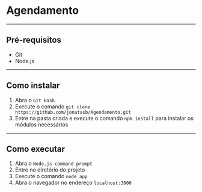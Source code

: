 # Agendamento

---
## Pré-requisitos
+ Git
+ Node.js

---
## Como instalar
1. Abra o ``Git Bash``
2. Execute o comando ``git clone https://github.com/jonatasb/Agendamento.git``
3. Entre na pasta criada e execute o comando ``npm install`` para instalar os módulos necessários

---
## Como executar
1. Abra o ``Node.js command prompt``
2. Entre no diretório do projeto
3. Execute o comando ``node app``
4. Abra o navegador no endereço ``localhost:3000``